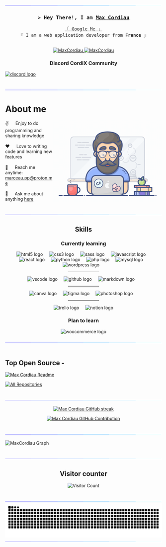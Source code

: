 <!--
<h2 align="center">
  Welcome i am MaxCordiau!
  <img src="https://media.giphy.com/media/hvRJCLFzcasrR4ia7z/giphy.gif" width="28">
</h2>
-->

<!--
<p align="center">
  <a href="https://github.com/MaxCordiau"><img src="https://readme-typing-svg.herokuapp.com/?lines=Self%20Taught%20Programmer;Front%20End%20Developer;1.5%2B%20years%20of%20coding%20experience;Always%20learning%20new%20things&center=true&width=380&height=45"></a>
</p>

 -->
<br />
<img alt="gifBar" src="/assets/horizontal-divider-gradient.gif"> 
<br />
<!--
<a href="https://komarev.com/ghpvc/?username=MaxCordiau">
  <img align="right" src="https://komarev.com/ghpvc/?username=MaxCordiau&label=Visitors&color=0e75b6&style=flat" alt="Profile visitor" />
</a>
-->

<!-- [![wakatime](https://wakatime.com/badge/user/018e5728-2c71-4438-bbfb-50980de6bf53.svg)](https://wakatime.com/@018e5728-2c71-4438-bbfb-50980de6bf53) -->

<!-- Intro  -->
<h3 align="center">
        <samp>&gt; Hey There!, I am
                <b><a target="_blank" href="https://MaxCordiau.com">Max Cordiau</a></b>
        </samp>
</h3>


<p align="center"> 
  <samp>
    <a href="https://www.google.com/search?q=Max+Cordiau">「 Google Me 」</a>
    <br>
    「 I am a web application developer from <b>France</b> 」
    <br>
    <br>
  </samp>
</p>

<p align="center">
 <a href="https://MaxCordiau.com" target="blank">
  <img src="https://img.shields.io/badge/Website-DC143C?style=for-the-badge&logo=medium&logoColor=white" alt="MaxCordiau" />
 </a>
 <a href="https://www.linkedin.com/in/marceau-p-p-471328274/" target="_blank">
  <img src="https://img.shields.io/badge/LinkedIn-0077B5?style=for-the-badge&logo=linkedin&logoColor=white" alt="MaxCordiau"/>
 </a>
  
  <h3 align="center">Discord CordiX Community</h3>
  <a href="https://discord.gg/ZeddETnuwb" target="_blank" text-align="center">
    <img src="https://img.shields.io/static/v1?message=Discord&logo=discord&label=&color=7289DA&logoColor=white&labelColor=&style=for-the-badge" style="height: 35px;" alt="discord logo"/>
  </a>
  

 <!-- <a href="https://dev.to/MaxCordiau" target="_blank">
  <img src="https://img.shields.io/badge/dev.to-0A0A0A?style=for-the-badge&logo=dev.to&logoColor=white" alt="MaxCordiau" />
 </a> -->
 <!-- <a href="https://twitter.com/MaxCordiau" target="_blank">
  <img src="https://img.shields.io/badge/Twitter-1DA1F2?style=for-the-badge&logo=twitter&logoColor=white" />
 </a> -->
 <!-- <a href="https://instagram.com/MaxCordiau" target="_blank">
  <img src="https://img.shields.io/badge/Instagram-fe4164?style=for-the-badge&logo=instagram&logoColor=white" alt="MaxCordiau" />
 </a>  -->
 <!-- <a href="https://facebook.com/MaxCordiau" target="_blank">
  <img src="https://img.shields.io/badge/Facebook-20BEFF?&style=for-the-badge&logo=facebook&logoColor=white" alt="MaxCordiau"  />
  </a>  -->
</p>
<br />
<img alt="gifBar" src="/assets/horizontal-divider-gradient.gif"> 
<br />

<!-- About Section -->
 # About me
 
<p>
 <img align="right" width="350" src="/assets/programmer.gif" alt="Coding gif" />
  
 ✌️ &emsp; Enjoy to do programming and sharing knowledge <br/><br/>
 ❤️ &emsp; Love to writing code and learning new features<br/><br/>
 📧 &emsp; Reach me anytime: marceau.pp@proton.me<br/><br/>
 💬 &emsp; Ask me about anything [here](https://github.com/MaxCordiau/MaxCordiau/issues)

</p>

<!--
<h2 align="center">
  Welcome i am MaxCordiau!
  <img src="https://media.giphy.com/media/hvRJCLFzcasrR4ia7z/giphy.gif" width="28">
</h2>
-->

<!--
<p align="center">
  <a href="https://github.com/MaxCordiau"><img src="https://readme-typing-svg.herokuapp.com/?lines=Self%20Taught%20Programmer;Front%20End%20Developer;1.5%2B%20years%20of%20coding%20experience;Always%20learning%20new%20things&center=true&width=380&height=45"></a>
</p>

 -->
<br />
<img alt="gifBar" src="/assets/horizontal-divider-gradient.gif"> 
<br />


<!-- [![wakatime](https://wakatime.com/badge/user/018e5728-2c71-4438-bbfb-50980de6bf53.svg)](https://wakatime.com/@018e5728-2c71-4438-bbfb-50980de6bf53) -->


 <!-- <a href="https://dev.to/MaxCordiau" target="_blank">
  <img src="https://img.shields.io/badge/dev.to-0A0A0A?style=for-the-badge&logo=dev.to&logoColor=white" alt="MaxCordiau" />
 </a> -->
 <!-- <a href="https://twitter.com/MaxCordiau" target="_blank">
  <img src="https://img.shields.io/badge/Twitter-1DA1F2?style=for-the-badge&logo=twitter&logoColor=white" />
 </a> -->
 <!-- <a href="https://instagram.com/MaxCordiau" target="_blank">
  <img src="https://img.shields.io/badge/Instagram-fe4164?style=for-the-badge&logo=instagram&logoColor=white" alt="MaxCordiau" />
 </a>  -->
 <!-- <a href="https://facebook.com/MaxCordiau" target="_blank">
  <img src="https://img.shields.io/badge/Facebook-20BEFF?&style=for-the-badge&logo=facebook&logoColor=white" alt="MaxCordiau"  />
  </a>  -->
<!-- 
## Use To Code

<!-- ![Javascript](https://img.shields.io/badge/Javascript-F0DB4F?style=for-the-badge&labelColor=black&logo=javascript&logoColor=F0DB4F)
![React](https://img.shields.io/badge/-React-61DBFB?style=for-the-badge&labelColor=black&logo=react&logoColor=61DBFB)
![React Native](https://img.shields.io/badge/React_Native-20232A?style=for-the-badge&logo=react&logoColor=61DAFB)
![Nodejs](https://img.shields.io/badge/Nodejs-3C873A?style=for-the-badge&labelColor=black&logo=node.js&logoColor=3C873A)
![Express.js](https://img.shields.io/badge/Express.js-000000?style=for-the-badge&logo=express&logoColor=white)
![HTML](https://img.shields.io/badge/HTML5-E34F26?style=for-the-badge&logo=html5&logoColor=white)
![CSS3](https://img.shields.io/badge/CSS3-1572B6?style=for-the-badge&logo=css3&logoColor=white)
![VSCode](https://img.shields.io/badge/Visual_Studio-0078d7?style=for-the-badge&logo=visual%20studio&logoColor=white)
![Git](https://img.shields.io/badge/Git-F05032?style=for-the-badge&logo=git&logoColor=white) --> 
<h2 align="center"> Skills </h2>

<div align="center">
  <h3>Currently learning</h3>
  <img src="https://cdn.jsdelivr.net/gh/devicons/devicon/icons/html5/html5-original.svg" height="50" alt="html5 logo"  /> <img width="12" /> <img src="https://cdn.jsdelivr.net/gh/devicons/devicon/icons/css3/css3-original.svg" height="50" alt="css3 logo"  /> <img width="12" /> <img src="https://cdn.jsdelivr.net/gh/devicons/devicon/icons/sass/sass-original.svg" height="50" alt="sass logo"  /> <img width="12" /> <img src="https://cdn.jsdelivr.net/gh/devicons/devicon/icons/javascript/javascript-original.svg" height="50" alt="javascript logo"  /> <img width="12" /> <img src="https://cdn.jsdelivr.net/gh/devicons/devicon/icons/react/react-original.svg" height="50" alt="react logo"  /> <img width="12" /> <img src="https://cdn.jsdelivr.net/gh/devicons/devicon/icons/python/python-original.svg" height="50" alt="python logo"  /> <img width="12" /> <img src="https://cdn.jsdelivr.net/gh/devicons/devicon/icons/php/php-original.svg" height="50" alt="php logo"  /> <img width="12" /> <img src="https://cdn.jsdelivr.net/gh/devicons/devicon/icons/mysql/mysql-original.svg" height="50" alt="mysql logo"  /> <img width="12" /> <img src="https://cdn.jsdelivr.net/gh/devicons/devicon/icons/wordpress/wordpress-original.svg" height="50" alt="wordpress logo"  />  <img width="12" />
  <hr width="100">
  <img src="https://cdn.jsdelivr.net/gh/devicons/devicon/icons/vscode/vscode-original.svg" height="50" alt="vscode logo"  /> <img width="12" /> <img src="https://cdn.jsdelivr.net/gh/devicons/devicon/icons/github/github-original.svg" height="50" alt="github logo"  /> <img width="12" /> <img src="https://cdn.jsdelivr.net/gh/devicons/devicon/icons/markdown/markdown-original.svg" height="50" alt="markdown logo"  /> <img width="12" /> 
  <hr width="100">
  <img src="https://cdn.jsdelivr.net/gh/devicons/devicon/icons/canva/canva-original.svg" height="50" alt="canva logo"  /> <img width="12" /> <img src="https://cdn.jsdelivr.net/gh/devicons/devicon/icons/figma/figma-original.svg" height="50" alt="figma logo"  /> <img width="12" /> <img src="https://cdn.jsdelivr.net/gh/devicons/devicon/icons/photoshop/photoshop-plain.svg" height="50" alt="photoshop logo"  /> <img width="12" /> 
  <hr width="100">
  <img src="https://cdn.jsdelivr.net/gh/devicons/devicon/icons/trello/trello-plain.svg" height="50" alt="trello logo"  /> <img width="12" /> <img src="https://cdn.icon-icons.com/icons2/2389/PNG/512/notion_logo_icon_145025.png" height="50" alt="notion logo"  /> 
</div>

<div align="center">
<h3>Plan to learn</h3>
 <img src="https://cdn.jsdelivr.net/gh/devicons/devicon/icons/woocommerce/woocommerce-original.svg" height="50" alt="woocommerce logo"  />
</div>

<br/>
<img alt="gifBar" src="/assets/horizontal-divider-gradient.gif"> 
<br/>
<br/>

## Top Open Source -
[![Max Cordiau Readme](https://github-readme-stats.vercel.app/api/pin/?username=MaxCordiau&repo=MaxCordiau&border_color=7F3FBF&bg_color=0D1117&title_color=C9D1D9&text_color=8B949E&icon_color=7F3FBF)](https://github.com/MaxCordiau/MaxCordiau)

<p align="left">
  <a href="https://github.com/MaxCordiau?tab=repositories" target="_blank"><img alt="All Repositories" title="All Repositories" src="https://img.shields.io/badge/-All%20Repos-2962FF?style=for-the-badge&logo=koding&logoColor=white"/></a>
</p>

<br/>
<img alt="gifBar" src="/assets/horizontal-divider-gradient.gif"> 
<br/>

<p align="center">
  <a href="https://github.com/MaxCordiau">
    <img src="https://github-readme-streak-stats.herokuapp.com/?user=MaxCordiau&theme=radical&border=7F3FBF&background=0D1117" alt="Max Cordiau GitHub streak"/>
  </a>
</p>

<p align="center">
  <a href="https://github.com/MaxCordiau">
    <img src="https://github-profile-summary-cards.vercel.app/api/cards/profile-details?username=MaxCordiau&theme=radical" alt="Max Cordiau GitHub Contribution"/>
  </a>
</p>

<br/>
<img alt="gifBar" src="/assets/horizontal-divider-gradient.gif"> 
<br/>

![MaxCordiau Graph](https://github-readme-activity-graph.vercel.app/graph?username=MaxCordiau&custom_title=Max%20Cordiau%20GitHub%20Activity%20Graph&bg_color=0D1117&color=7F3FBF&line=7F3FBF&point=7F3FBF&area_color=FFFFFF&title_color=FFFFFF&area=true)

<br/>
<img alt="gifBar" src="/assets/horizontal-divider-gradient.gif"> 
<br/>

<h2 align="center">Visitor counter</h2>

<div align="center">
  
  ![Visitor Count](https://profile-counter.glitch.me/{LaureZammit}/count.svg)

</div>

<br/>
<img alt="gifBar" src="/assets/horizontal-divider-gradient.gif"> 
<br/>

<img src="https://raw.githubusercontent.com/Deri-Kurniawan/Deri-Kurniawan/output/github-snake.svg" alt="Commit Snake History SVG" style="max-width: 100%;">

<br/>
<img alt="gifBar" src="/assets/horizontal-divider-gradient.gif"> 
<br/>
